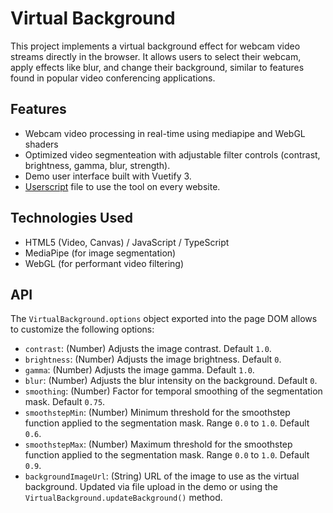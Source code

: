 # Virtual Background

This project implements a virtual background effect for webcam video streams directly in the browser. It allows users to select their webcam, apply effects like blur, and change their background, similar to features found in popular video conferencing applications.

## Features

*   Webcam video processing in real-time using mediapipe and WebGL shaders
*   Optimized video segmenteation with adjustable filter controls (contrast, brightness, gamma, blur, strength).
*   Demo user interface built with Vuetify 3.
*   [Userscript](https://github.com/vpalmisano/virtual-background/raw/refs/heads/main/virtual-background.user.js) file to use the tool on every website.

## Technologies Used

*   HTML5 (Video, Canvas) / JavaScript / TypeScript
*   MediaPipe (for image segmentation)
*   WebGL (for performant video filtering)

## API
The `VirtualBackground.options` object exported into the page DOM allows to customize
the following options:

*   `contrast`: (Number) Adjusts the image contrast. Default `1.0`.
*   `brightness`: (Number) Adjusts the image brightness. Default `0`.
*   `gamma`: (Number) Adjusts the image gamma. Default `1.0`.
*   `blur`: (Number) Adjusts the blur intensity on the background. Default `0`.
*   `smoothing`: (Number) Factor for temporal smoothing of the segmentation mask. Default `0.75`.
*   `smoothstepMin`: (Number) Minimum threshold for the smoothstep function applied to the segmentation mask. Range `0.0` to `1.0`. Default `0.6`.
*   `smoothstepMax`: (Number) Maximum threshold for the smoothstep function applied to the segmentation mask. Range `0.0` to `1.0`. Default `0.9`.
*   `backgroundImageUrl`: (String) URL of the image to use as the virtual background. Updated via file upload in the demo or using the `VirtualBackground.updateBackground()` method.
